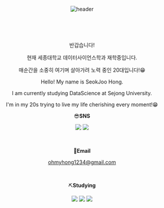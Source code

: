 <div align="center">
 
![header](https://capsule-render.vercel.app/api?type=soft&color=gradient&height=400&section=header&text=Welcome!&fontSize=90&desc=BambooStreet's%20Github%20Profile&descAlign=60&descAlignY=65&descSize=27&theme=tokyonight&animation=scaleIn)

<br/><br/><br/> 

반갑습니다!

현재 세종대학교 데이터사이언스학과 재학중입니다.

매순간을 소중히 여기며 살아가려 노력 중인 20대입니다!😁

Hello! My name is SeokJoo Hong.

I am currently studying DataScience at Sejong University.

I'm in my 20s trying to live my life cherishing every moment!😁


😎**SNS**

<a href="https://www.instagram.com/ohmyhong_1/" target="_blank"><img src="https://img.shields.io/badge/instagram-ff69b4?style=flat-square&logo=instagram&logoColor=white"/></a>
<a href="https://https://blog.naver.com/ohmyhong1/" target="_blank"><img src="https://img.shields.io/badge/naverblog-green?style=flat-square&logo=naver&logoColor=white"/></a>

<br/> 

📩**Email**

ohmyhong1234@gmail.com

<br/> 

⛏**Studying**
 
<img src="https://img.shields.io/badge/python-blue?style=for-the-badge&logo=python&logoColor=black"/><a> 
<img src="https://img.shields.io/badge/C++-blueviolet?style=for-the-badge&logo=C&logoColor=black"/><a>
<img src="https://img.shields.io/badge/R-9cf?style=for-the-badge&logo=R&logoColor=black"/><a>



</div>
